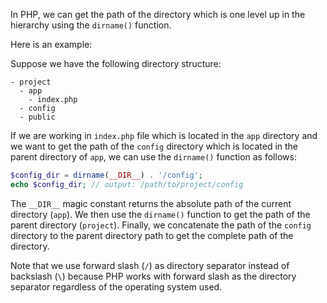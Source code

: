 In PHP, we can get the path of the directory which is one level up in the hierarchy using the `dirname()` function. 

Here is an example:

Suppose we have the following directory structure:

```
- project
  - app
    - index.php
  - config
  - public
```

If we are working in `index.php` file which is located in the `app` directory and we want to get the path of the `config` directory which is located in the parent directory of `app`, we can use the `dirname()` function as follows:

```php
$config_dir = dirname(__DIR__) . '/config';
echo $config_dir; // output: /path/to/project/config
```

The `__DIR__` magic constant returns the absolute path of the current directory (`app`). We then use the `dirname()` function to get the path of the parent directory (`project`). Finally, we concatenate the path of the `config` directory to the parent directory path to get the complete path of the directory.

Note that we use forward slash (`/`) as directory separator instead of backslash (`\`) because PHP works with forward slash as the directory separator regardless of the operating system used.